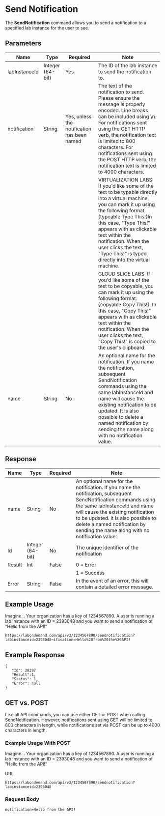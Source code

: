# Send Notification 

The **SendNotification** command allows you to send a notification to a specified lab instance for the user to see.

## Parameters

|Name|Type|Required|Note
|--- |--- |--- |--- |
|labInstanceId|Integer (64-bit)|Yes|The ID of the lab instance to send the notification to.|
|notification|String|Yes, unless the notification has been named|The text of the notification to send. Please ensure the message is properly encoded. Line breaks can be included using \n. For notifications sent using the GET HTTP verb, the notification text is limited to 800 characters. For notifications sent using the POST HTTP verb, the notification text is limited to 4000 characters.
||||VIRTUALIZATION LABS: If you'd like some of the text to be typable directly into a virtual machine, you can mark it up using the following format. {typeable Type This!}In this case, "Type This!" appears with as clickable text within the notification. When the user clicks the text, "Type This!" is typed directly into the virtual machine. 
||||CLOUD SLICE LABS: If you'd like some of the test to be copyable, you can mark it up using the following format.{copyable Copy This!}. In this case, "Copy This!" appears with as clickable text within the notification. When the user clicks the text, "Copy This!" is copied to the user's clipboard.
|name|String|No|An optional name for the notification. If you name the notification, subsequent SendNotification commands using the same labInstanceId and name will cause the existing notification to be updated. It is also possible to delete a named notification by sending the name along with no notification value.|

## Response

|Name|Type|Required|Note
|--- |--- |--- |--- |
|name|String|No|An optional name for the notification. If you name the notification, subsequent SendNotification commands using the same labInstanceId and name will cause the existing notification to be updated. It is also possible to delete a named notification by sending the name along with no notification value.|
|Id|Integer (64-bit)|No|The unique identifier of the notification|
|Result|Int|False|0 = Error
||||1 = Success|
|Error|String|False|In the event of an error, this will contain a detailed error message.|

## Example Usage

Imagine… Your organization has a key of 1234567890. A user is running a lab instance with an ID = 2393048 and you want to send a notification of "Hello from the API!"

```
https://labondemand.com/api/v3/1234567890/sendnotification?labinstanceid=2393048¬ification=Hello%20from%20the%20API!
```

## Example Response

```
{
   "Id": 28297
   "Result":1,
   "Status": 1,
   "Error": null
}
```

## GET vs. POST

Like all API commands, you can use either GET or POST when calling SendNotification. However, notifications sent using GET will be limited to 800 characters in length, while notifications set via POST can be up to 4000 characters in length.

### Example Usage With POST

Imagine… Your organization has a key of 1234567890. A user is running a lab instance with an ID = 2393048 and you want to send a notification of "Hello from the API!"

URL

```
https://labondemand.com/api/v3/1234567890/sendnotification?labinstanceid=2393048
```

### Request Body

```
notification=Hello from the API!
```
